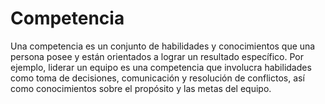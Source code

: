 # Competencia

Una competencia es un conjunto de habilidades y conocimientos que una persona posee y están orientados a lograr un resultado específico. Por ejemplo, liderar un equipo es una competencia que involucra habilidades como toma de decisiones, comunicación y resolución de conflictos, así como conocimientos sobre el propósito y las metas del equipo.